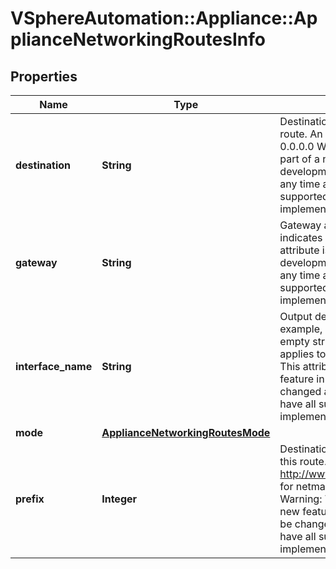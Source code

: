 # VSphereAutomation::Appliance::ApplianceNetworkingRoutesInfo

## Properties
Name | Type | Description | Notes
------------ | ------------- | ------------- | -------------
**destination** | **String** | Destination address that defines this route. An empty string indicates 0.0.0.0 Warning: This attribute is part of a new feature in development. It may be changed at any time and may not have all supported functionality implemented. | [optional] 
**gateway** | **String** | Gateway address. An empty string indicates 0.0.0.0 Warning: This attribute is part of a new feature in development. It may be changed at any time and may not have all supported functionality implemented. | [optional] 
**interface_name** | **String** | Output device interface, for example, \&quot;nic0\&quot;. An empty string indicates that the rule applies to all interfaces(*). Warning: This attribute is part of a new feature in development. It may be changed at any time and may not have all supported functionality implemented. | [optional] 
**mode** | [**ApplianceNetworkingRoutesMode**](ApplianceNetworkingRoutesMode.md) |  | 
**prefix** | **Integer** | Destination CIDR prefix that defines this route.  See http://www.oav.net/mirrors/cidr.html for netmask-to-prefix conversion. Warning: This attribute is part of a new feature in development. It may be changed at any time and may not have all supported functionality implemented. | 


